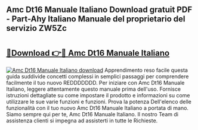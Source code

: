 ## Amc Dt16 Manuale Italiano Download gratuit PDF - Part-Ahy Italiano Manuale del proprietario del servizio ZW5Zc

# <h2><a href="http://dfb99x.blite.top/?on=Amc+Dt16+Manuale+Italiano">🔗Download 👉🔴 Amc Dt16 Manuale Italiano</a></h2>

[![Amc Dt16 Manuale Italiano download](https://i.imgur.com/lujVjoI.png)](http://dfb99x.blite.top/?on=Amc+Dt16+Manuale+Italiano)
Apprendimento reso facile questa guida suddivide concetti complessi in semplici passaggi per comprendere facilmente il tuo nuovo REDDDDDDD. Per iniziare con Amc Dt16 Manuale Italiano, leggere attentamente questo manuale prima dell'uso. Fornisce istruzioni dettagliate su come impostare il prodotto e informazioni su come utilizzare le sue varie funzioni e funzioni. Prova la potenza Dell'elenco delle funzionalità con il tuo nuovo Amc Dt16 Manuale Italiano a portata di mano. Siamo sempre qui per te, Amc Dt16 Manuale Italiano. Il nostro Team di assistenza clienti si impegna ad assisterti in tutte le Richieste.
